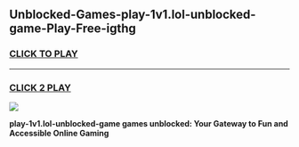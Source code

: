 
## Unblocked-Games-play-1v1.lol-unblocked-game-Play-Free-igthg
<h3>
<a href="https://premium76.site?title=play-1v1.lol-unblocked-game&ref=24M">CLICK TO PLAY</a></h3>
<hr>

<h3>
<a href="https://premium76.site?title=play-1v1.lol-unblocked-game&ref=24M">CLICK 2 PLAY</a>
  
</h3>

<a href="https://premium76.site?title=play-1v1.lol-unblocked-game&ref=24M"><img src="https://clearcache.store/games.png"></a>


**play-1v1.lol-unblocked-game games unblocked: Your Gateway to Fun and Accessible Online Gaming**

